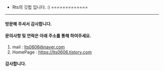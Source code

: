 - Rts의 깃헙 입니다. :)
=============
------------
#### 방문해 주셔서 감사합니다.
#### 문의사항 및 연락은 아래 주소를 통해 하여주세요.
1) mail : lts0606@naver.com
1) HomePage : https://lts0606.tistory.com
#### 감사합니다.


